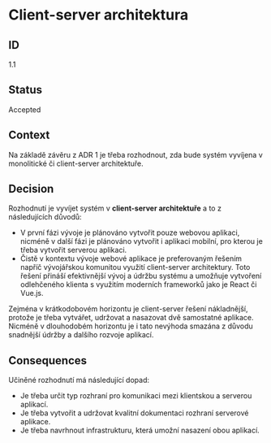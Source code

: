 # Client-server architektura

## ID

1.1

## Status 

Accepted

## Context 

Na základě závěru z ADR 1 je třeba rozhodnout, zda bude systém vyvíjena v monolitické či client-server architektuře.

## Decision 

Rozhodnutí je vyvíjet systém v **client-server architektuře** a to z následujících důvodů:
- V první fázi vývoje je plánováno vytvořit pouze webovou aplikaci, nicméně v další fázi je plánováno vytvořit i aplikaci mobilní, pro kterou je třeba vytvořit serverou aplikaci.
- Čistě v kontextu vývoje webové aplikace je preferovaným řešením napříč vývojářskou komunitou využití client-server architektury. Toto řešení přináší efektivnější vývoj a údržbu systému a umožňuje vytvoření odlehčeného klienta s využitím moderních frameworků jako je React či Vue.js. 

Zejména v krátkodobovém horizontu je client-server řešení nákladnější, protože je třeba vytvářet, udržovat a nasazovat dvě samostatné aplikace. Nicméně v dlouhodobém horizontu je i tato nevýhoda smazána z důvodu snadnější údržby a dalšího rozvoje aplikací.

## Consequences

Učiněné rozhodnutí má následující dopad:
- Je třeba určit typ rozhraní pro komunikaci mezi klientskou a serverou aplikací.
- Je třeba vytvořit a udržovat kvalitní dokumentaci rozhraní serverové aplikace.
- Je třeba navrhnout infrastrukturu, která umožní nasazení obou aplikací.
 